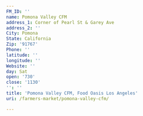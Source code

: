 ```yaml
---
FM_ID: ''
name: Pomona Valley CFM
address_1: Corner of Pearl St & Garey Ave
address_2: ''
City: Pomona
State: California
Zip: '91767'
Phone: ''
latitude: ''
longitude: ''
Website: ''
day: Sat
open: '730'
close: '1130'
'': ''
title: 'Pomona Valley CFM, Food Oasis Los Angeles'
uri: /farmers-market/pomona-valley-cfm/

---
```

